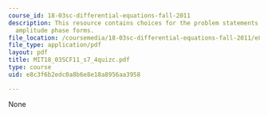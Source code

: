 ```yaml
---
course_id: 18-03sc-differential-equations-fall-2011
description: This resource contains choices for the problem statements related to
  amplitude phase forms.
file_location: /coursemedia/18-03sc-differential-equations-fall-2011/e8c3f6b2edc0a8b6e8e18a8956aa3958_MIT18_03SCF11_s7_4quizc.pdf
file_type: application/pdf
layout: pdf
title: MIT18_03SCF11_s7_4quizc.pdf
type: course
uid: e8c3f6b2edc0a8b6e8e18a8956aa3958

---
```

None